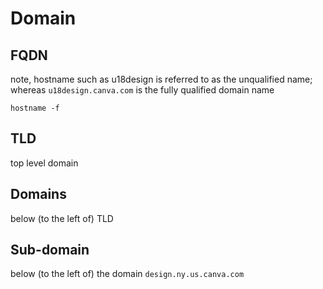 # Domain

## FQDN

note, hostname such as u18design is referred to as the
unqualified name; whereas `u18design.canva.com` is the fully
qualified domain name

`hostname -f`

## TLD

top level domain

## Domains

below (to the left of) TLD

## Sub-domain

below (to the left of) the domain
`design.ny.us.canva.com`
